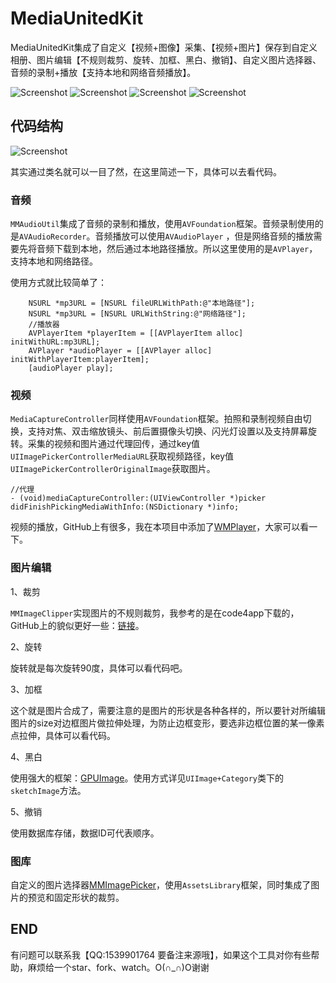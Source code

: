 # MediaUnitedKit

MediaUnitedKit集成了自定义【视频+图像】采集、【视频+图片】保存到自定义相册、图片编辑【不规则裁剪、旋转、加框、黑白、撤销】、自定义图片选择器、音频的录制+播放【支持本地和网络音频播放】。

![Screenshot](https://github.com/dexianyinjiu/MediaUnitedKit/blob/master/Screenshot/capture.png)
![Screenshot](https://github.com/dexianyinjiu/MediaUnitedKit/blob/master/Screenshot/editor.png)
![Screenshot](https://github.com/dexianyinjiu/MediaUnitedKit/blob/master/Screenshot/audio.png)
![Screenshot](https://github.com/dexianyinjiu/MediaUnitedKit/blob/master/Screenshot/gallery.png)

## 代码结构
![Screenshot](https://github.com/dexianyinjiu/MediaUnitedKit/blob/master/Screenshot/framework.png)

其实通过类名就可以一目了然，在这里简述一下，具体可以去看代码。

### 音频
`MMAudioUtil`集成了音频的录制和播放，使用`AVFoundation`框架。音频录制使用的是`AVAudioRecorder`。音频播放可以使用`AVAudioPlayer` ，但是网络音频的播放需要先将音频下载到本地，然后通过本地路径播放。所以这里使用的是`AVPlayer`，支持本地和网络路径。

使用方式就比较简单了：

```objc
    NSURL *mp3URL = [NSURL fileURLWithPath:@"本地路径"];
    NSURL *mp3URL = [NSURL URLWithString:@"网络路径"];
    //播放器
    AVPlayerItem *playerItem = [[AVPlayerItem alloc] initWithURL:mp3URL];
    AVPlayer *audioPlayer = [[AVPlayer alloc] initWithPlayerItem:playerItem];
    [audioPlayer play];
```

### 视频

`MediaCaptureController`同样使用`AVFoundation`框架。拍照和录制视频自由切换，支持对焦、双击缩放镜头、前后置摄像头切换、闪光灯设置以及支持屏幕旋转。采集的视频和图片通过代理回传，通过key值`UIImagePickerControllerMediaURL`获取视频路径，key值`UIImagePickerControllerOriginalImage`获取图片。

```objc
//代理
- (void)mediaCaptureController:(UIViewController *)picker didFinishPickingMediaWithInfo:(NSDictionary *)info;
```

视频的播放，GitHub上有很多，我在本项目中添加了[WMPlayer](https://github.com/zhengwenming/WMPlayer)，大家可以看一下。

### 图片编辑

1、裁剪

`MMImageClipper`实现图片的不规则裁剪，我参考的是在code4app下载的，GitHub上的貌似更好一些：[链接](https://github.com/jberlana/JBCroppableView)。

2、旋转

旋转就是每次旋转90度，具体可以看代码吧。

3、加框

这个就是图片合成了，需要注意的是图片的形状是各种各样的，所以要针对所编辑图片的size对边框图片做拉伸处理，为防止边框变形，要选非边框位置的某一像素点拉伸，具体可以看代码。

4、黑白

使用强大的框架：[GPUImage](https://github.com/BradLarson/GPUImage)。使用方式详见`UIImage+Category`类下的`sketchImage`方法。

5、撤销

使用数据库存储，数据ID可代表顺序。

### 图库

自定义的图片选择器[MMImagePicker](https://github.com/dexianyinjiu/MMImagePicker)，使用`AssetsLibrary`框架，同时集成了图片的预览和固定形状的裁剪。

## END
有问题可以联系我【QQ:1539901764 要备注来源哦】，如果这个工具对你有些帮助，麻烦给一个star、fork、watch。O(∩_∩)O谢谢

